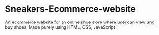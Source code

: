 # Sneakers-Ecommerce-website
An ecommerce website for an online shoe store where user can view and buy shoes. Made purely using HTML, CSS, JavaScript
